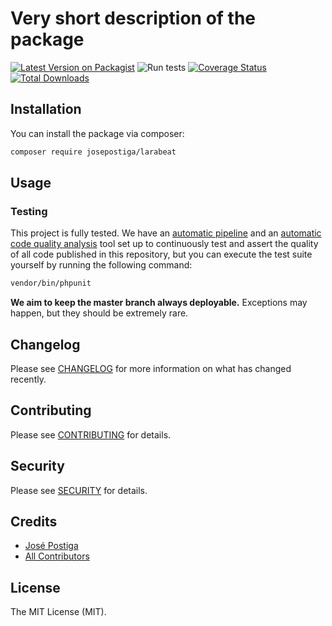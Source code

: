 # Very short description of the package

[![Latest Version on Packagist](https://img.shields.io/packagist/v/josepostiga/larabeat.svg?style=flat-square)](https://packagist.org/packages/josepostiga/larabeat)
![Run tests](https://github.com/josepostiga/larabeat/workflows/Run%20tests/badge.svg)
[![Coverage Status](https://coveralls.io/repos/github/josepostiga/larabeat/badge.svg?branch=master)](https://coveralls.io/github/josepostiga/larabeat?branch=master)
[![Total Downloads](https://img.shields.io/packagist/dt/josepostiga/larabeat.svg?style=flat-square)](https://packagist.org/packages/josepostiga/larabeat)

## Installation

You can install the package via composer:

```bash
composer require josepostiga/larabeat
```

## Usage



### Testing

This project is fully tested. We have an [automatic pipeline](https://github.com/josepostiga/larabeat/actions) and an [automatic code quality analysis](https://coveralls.io/github/josepostiga/larabeat) tool set up to continuously test and assert the quality of all code published in this repository, but you can execute the test suite yourself by running the following command:

``` bash
vendor/bin/phpunit
```

**We aim to keep the master branch always deployable.** Exceptions may happen, but they should be extremely rare.

## Changelog

Please see [CHANGELOG](CHANGELOG.md) for more information on what has changed recently.

## Contributing

Please see [CONTRIBUTING](CONTRIBUTING.md) for details.

## Security

Please see [SECURITY](SECURITY.md) for details.

## Credits

- [José Postiga](https://github.com/josepostiga)
- [All Contributors](../../contributors)

## License

The MIT License (MIT).
